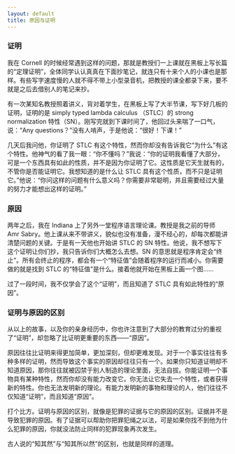 ```yaml
---
layout: default
title: 原因与证明
---
```



### 证明

我在 Cornell 的时候经常遇到这样的问题，那就是教授们一上课就在黑板上写长篇的“定理证明”，全体同学认认真真在下面抄笔记，就连只有十来个人的小课也是那样。有些写字速度慢的人就不得不带上小型录音机，把教授的课全都录下来，要不就是之后去借别人的笔记来抄。

有一次某知名教授照着讲义，背对着学生，在黑板上写了大半节课，写下好几板的证明，证明的是 simply typed lambda calculus （STLC）的 strong normalization 特性（SN）。刚写完就到下课时间了，他回过头来喘了一口气，说：“Any questions？”没有人啃声，于是他说：“很好！下课！”

几天后我问他，你证明了 STLC 有这个特性，然而你却没有告诉我它“为什么”有这个特性。他神气的看了我一眼：“你不懂吗？”我说：“你的证明我看懂了大部分，可是一个东西具有如此的性质，并不是因为你证明了它。这性质是它天生就有的，不管你是否能证明它。我想知道的是什么让 STLC 具有这个性质，而不只是证明它。”他说：“你问这样的问题有什么意义吗？你需要非常聪明，并且需要经过大量的努力才能想出这样的证明。”


### 原因

两年之后，我在 Indiana 上了另外一堂程序语言理论课。教授是我之前的导师 Amr Sabry。他上课从来不带讲义，貌似也没有准备，漫不经心的，却每次都能讲清楚问题的关键。于是有一天他也开始讲 STLC 的 SN 特性。他说，我不想写下这个证明让你们抄，我只告诉你们大概怎么去想。SN 的意思就是程序肯定会“终止”。所有会终止的程序，都会有一个“特征值”会随着程序的运行而减小。你需要做的就是找到 STLC 的“特征值”是什么。接着他就开始在黑板上画一个图……

过了一段时间，我不仅学会了这个“证明”，而且知道了 STLC 具有如此特性的“原因”。


### 证明与原因的区别

从以上的故事，以及你的亲身经历中，你也许注意到了大部分的教育过分的重视了“证明”，却忽略了比证明更重要的东西——“原因”。

原因往往比证明来得更加简单，更加深刻，但却更难发现。对于一个事实往往有多种多样的证明，然而导致这个事实的原因却往往只有一个。如果你只知道证明却不知道原因，那你往往就被囚禁于别人制造的理论里面，无法自拔。你能证明一个事物具有某种特性，然而你却没有能力改变它。你无法让它失去一个特性，或者获得新的特性。你也无法发明新的理论。有能力发明新的事物和理论的人，他们往往不仅知道“证明”，而且知道“原因”。

打个比方。证明与原因的区别，就像是犯罪的证据与它的原因的区别。证据并不是导致犯罪的原因。有了证据可以帮助你把罪犯绳之以法，可是如果你找不到他为什么犯罪的原因，你就没法防止同样的犯罪现象再次发生。

古人说的“知其然”与“知其所以然”的区别，也就是同样的道理。
